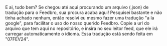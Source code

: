 E ai, tudo bem? 
Se chegou até aqui procurando um arquivo (.json) de tradução para o Feedbro, sua procura acaba aqui!
Pesquisei bastante e não tinha achado nenhum, então resolvi eu mesmo fazer uma tradução "a la google", para facilitar o uso do nosso querido Feedbro.
Copie a url do arquivo que tem aqui no repositório, e insira no seu leitor feed, que ele irá carregar automaticamente o idioma.
Essa tradução está sendo feita em "07FEV24".
